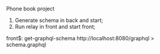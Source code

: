 Phone book project

1) Generate schema in back and start;
2) Run relay in front and start front;

front$: get-graphql-schema http://localhost:8080/graphql > schema.graphql

